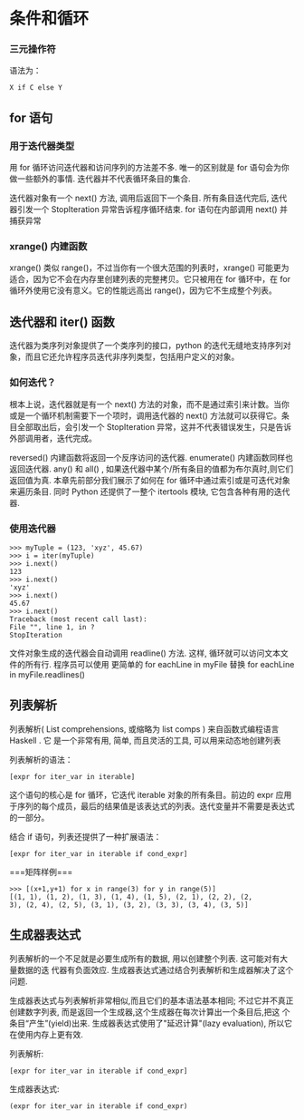 # 条件和循环
### 三元操作符
语法为：

    X if C else Y

## for 语句
### 用于迭代器类型
用 for 循环访问迭代器和访问序列的方法差不多. 唯一的区别就是 for 语句会为你做一些额外的事情. 迭代器并不代表循环条目的集合.

迭代器对象有一个 next() 方法, 调用后返回下一个条目. 所有条目迭代完后, 迭代器引发一个 StopIteration 异常告诉程序循环结束. for 语句在内部调用 next() 并捕获异常


### xrange() 内建函数
xrange() 类似 range()，不过当你有一个很大范围的列表时，xrange() 可能更为适合，因为它不会在内存里创建列表的完整拷贝。它只被用在 for 循环中，在 for 循环外使用它没有意义。它的性能远高出 range()，因为它不生成整个列表。

## 迭代器和 iter() 函数
迭代器为类序列对象提供了一个类序列的接口，python 的迭代无缝地支持序列对象，而且它还允许程序员迭代非序列类型，包括用户定义的对象。

### 如何迭代？
根本上说，迭代器就是有一个 next() 方法的对象，而不是通过索引来计数。当你或是一个循环机制需要下一个项时，调用迭代器的 next() 方法就可以获得它。条目全部取出后，会引发一个 StopIteration 异常，这并不代表错误发生，只是告诉外部调用者，迭代完成。

reversed() 内建函数将返回一个反序访问的迭代器. enumerate() 内建函数同样也返回迭代器. any() 和 all() , 如果迭代器中某个/所有条目的值都为布尔真时,则它们返回值为真. 本章先前部分我们展示了如何在 for 循环中通过索引或是可迭代对象来遍历条目. 同时 Python 还提供了一整个 itertools 模块, 它包含各种有用的迭代器.

### 使用迭代器

    >>> myTuple = (123, 'xyz', 45.67)
    >>> i = iter(myTuple)
    >>> i.next()
    123
    >>> i.next()
    'xyz'
    >>> i.next()
    45.67
    >>> i.next()
    Traceback (most recent call last):
    File "", line 1, in ?
    StopIteration

文件对象生成的迭代器会自动调用 readline() 方法. 这样, 循环就可以访问文本文件的所有行. 程序员可以使用 更简单的 for eachLine in myFile 替换 for eachLine in myFile.readlines()

## 列表解析
列表解析( List comprehensions, 或缩略为 list comps  ) 来自函数式编程语言 Haskell . 它 是一个非常有用, 简单, 而且灵活的工具, 可以用来动态地创建列表

列表解析的语法：

    [expr for iter_var in iterable]

这个语句的核心是 for 循环，它迭代 iterable 对象的所有条目。前边的 expr 应用于序列的每个成员，最后的结果值是该表达式的列表。迭代变量并不需要是表达式的一部分。

结合 if 语句，列表还提供了一种扩展语法：

    [expr for iter_var in iterable if cond_expr]

===矩阵样例===

    >>> [(x+1,y+1) for x in range(3) for y in range(5)]
    [(1, 1), (1, 2), (1, 3), (1, 4), (1, 5), (2, 1), (2, 2), (2,
    3), (2, 4), (2, 5), (3, 1), (3, 2), (3, 3), (3, 4), (3, 5)]

## 生成器表达式
列表解析的一个不足就是必要生成所有的数据, 用以创建整个列表. 这可能对有大量数据的迭 代器有负面效应. 生成器表达式通过结合列表解析和生成器解决了这个问题.

生成器表达式与列表解析非常相似,而且它们的基本语法基本相同; 不过它并不真正创建数字列表, 而是返回一个生成器,这个生成器在每次计算出一个条目后,把这 个条目“产生”(yield)出来. 生成器表达式使用了"延迟计算"(lazy evaluation), 所以它在使用内存上更有效.

列表解析:

    [expr for iter_var in iterable if cond_expr]

生成器表达式:

    (expr for iter_var in iterable if cond_expr)

